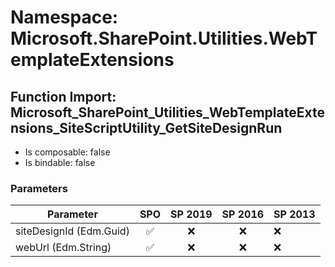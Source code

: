 # Namespace: Microsoft.SharePoint.Utilities.WebTemplateExtensions

## Function Import: Microsoft_SharePoint_Utilities_WebTemplateExtensions_SiteScriptUtility_GetSiteDesignRun

- Is composable: false
- Is bindable: false

### Parameters

Parameter | SPO | SP 2019 | SP 2016 | SP 2013
----------|:---:|:-------:|:-------:|:-------
siteDesignId (Edm.Guid) | ✅ | ❌ | ❌ | ❌
webUrl (Edm.String) | ✅ | ❌ | ❌ | ❌